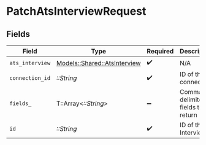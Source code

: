 # PatchAtsInterviewRequest


## Fields

| Field                                                               | Type                                                                | Required                                                            | Description                                                         |
| ------------------------------------------------------------------- | ------------------------------------------------------------------- | ------------------------------------------------------------------- | ------------------------------------------------------------------- |
| `ats_interview`                                                     | [Models::Shared::AtsInterview](../../models/shared/atsinterview.md) | :heavy_check_mark:                                                  | N/A                                                                 |
| `connection_id`                                                     | *::String*                                                          | :heavy_check_mark:                                                  | ID of the connection                                                |
| `fields_`                                                           | T::Array<*::String*>                                                | :heavy_minus_sign:                                                  | Comma-delimited fields to return                                    |
| `id`                                                                | *::String*                                                          | :heavy_check_mark:                                                  | ID of the Interview                                                 |